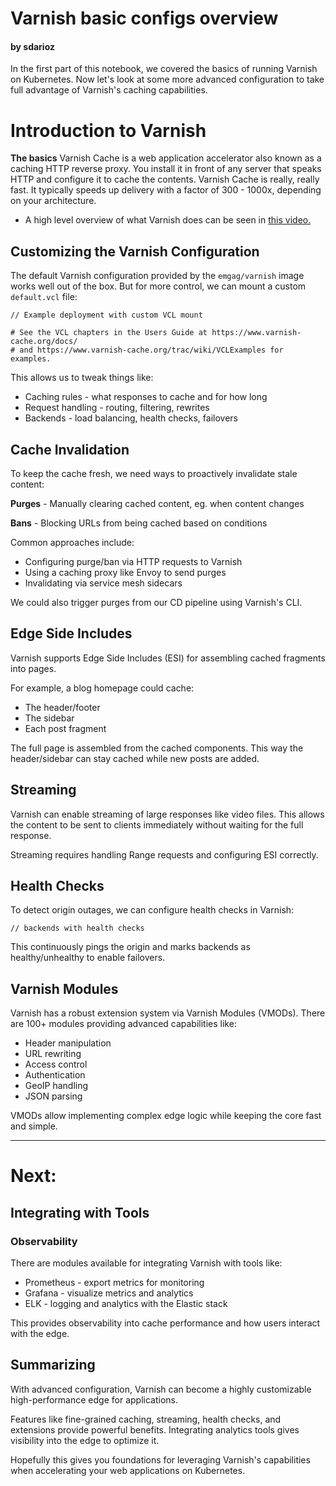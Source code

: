 
# Varnish basic configs overview
#### by sdarioz

In the first part of this notebook, we covered the basics of running Varnish on Kubernetes. Now let's look at some more advanced configuration to take full advantage of Varnish's caching capabilities.

# Introduction to Varnish
**The basics**
Varnish Cache is a web application accelerator also known as a caching HTTP reverse proxy. You install it in front of any server that speaks HTTP and configure it to cache the contents. Varnish Cache is really, really fast. It typically speeds up delivery with a factor of 300 - 1000x, depending on your architecture. 
- A high level overview of what Varnish does can be seen in [this video.](https://www.youtube.com/watch?v=fGD14ChpcL4)




## Customizing the Varnish Configuration

The default Varnish configuration provided by the `emgag/varnish` image works well out of the box. But for more control, we can mount a custom `default.vcl` file:

```
// Example deployment with custom VCL mount

# See the VCL chapters in the Users Guide at https://www.varnish-cache.org/docs/
# and https://www.varnish-cache.org/trac/wiki/VCLExamples for examples.
```

This allows us to tweak things like:

- Caching rules - what responses to cache and for how long
- Request handling - routing, filtering, rewrites
- Backends - load balancing, health checks, failovers

## Cache Invalidation

To keep the cache fresh, we need ways to proactively invalidate stale content:

**Purges** - Manually clearing cached content, eg. when content changes

**Bans** - Blocking URLs from being cached based on conditions

Common approaches include:

- Configuring purge/ban via HTTP requests to Varnish
- Using a caching proxy like Envoy to send purges
- Invalidating via service mesh sidecars

We could also trigger purges from our CD pipeline using Varnish's CLI.

## Edge Side Includes

Varnish supports Edge Side Includes (ESI) for assembling cached fragments into pages.

For example, a blog homepage could cache:

- The header/footer
- The sidebar
- Each post fragment

The full page is assembled from the cached components. This way the header/sidebar can stay cached while new posts are added.

## Streaming

Varnish can enable streaming of large responses like video files. This allows the content to be sent to clients immediately without waiting for the full response.

Streaming requires handling Range requests and configuring ESI correctly.

## Health Checks

To detect origin outages, we can configure health checks in Varnish:

```
// backends with health checks
```

This continuously pings the origin and marks backends as healthy/unhealthy to enable failovers.

## Varnish Modules

Varnish has a robust extension system via Varnish Modules (VMODs). There are 100+ modules providing advanced capabilities like:

- Header manipulation
- URL rewriting
- Access control
- Authentication
- GeoIP handling
- JSON parsing

VMODs allow implementing complex edge logic while keeping the core fast and simple.

----
# Next:
## Integrating with Tools
### Observability

There are modules available for integrating Varnish with tools like:

- Prometheus - export metrics for monitoring
- Grafana - visualize metrics and analytics
- ELK - logging and analytics with the Elastic stack

This provides observability into cache performance and how users interact with the edge.

## Summarizing

With advanced configuration, Varnish can become a highly customizable high-performance edge for applications. 

Features like fine-grained caching, streaming, health checks, and extensions provide powerful benefits. Integrating analytics tools gives visibility into the edge to optimize it.

Hopefully this gives you foundations for leveraging Varnish's capabilities when accelerating your web applications on Kubernetes.
